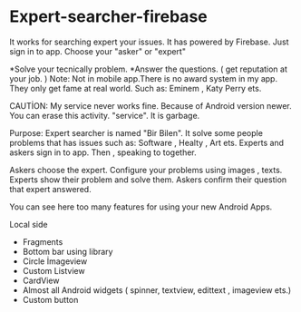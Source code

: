 # Expert-searcher-firebase
It works for searching expert your issues. It has powered by Firebase.
Just sign in to app. Choose your "asker" or "expert"

*Solve your tecnically problem.
*Answer the questions. ( get reputation at your job. ) Note: Not in mobile app.There is no award system in my app. They only get fame at real world. Such as: Eminem , Katy Perry ets.

CAUTİON: My service never works fine. Because of Android version newer. You can erase this activity. "service". It is garbage.

Purpose: Expert searcher is named "Bir Bilen". It solve some people problems that has issues such as: Software , Healty ,  Art ets. Experts and askers sign in to app. Then , speaking to together. 

Askers choose the expert.
Configure your problems using images , texts.
Experts show their problem and solve them.
Askers confirm their question that expert answered.


You can see here too many features for using your new Android Apps.

Local side
* Fragments
* Bottom bar using library
* Circle İmageview
* Custom Listview
* CardView
* Almost all Android widgets ( spinner, textview, edittext , imageview ets.)
* Custom button






